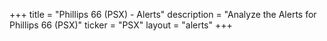+++
title = "Phillips 66 (PSX) - Alerts"
description = "Analyze the Alerts for Phillips 66 (PSX)"
ticker = "PSX"
layout = "alerts"
+++

